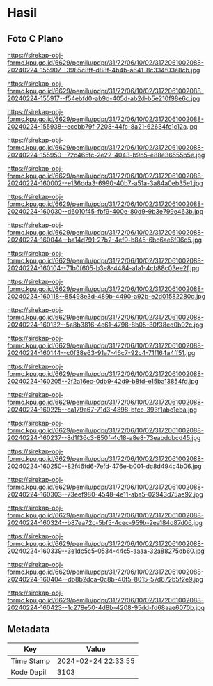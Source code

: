 # Hasil

## Foto C Plano

https://sirekap-obj-formc.kpu.go.id/6629/pemilu/pdpr/31/72/06/10/02/3172061002088-20240224-155907--3985c8ff-d88f-4b4b-a641-8c334f03e8cb.jpg

https://sirekap-obj-formc.kpu.go.id/6629/pemilu/pdpr/31/72/06/10/02/3172061002088-20240224-155917--f54ebfd0-ab9d-405d-ab2d-b5e210f98e6c.jpg

https://sirekap-obj-formc.kpu.go.id/6629/pemilu/pdpr/31/72/06/10/02/3172061002088-20240224-155938--ecebb79f-7208-44fc-8a21-62634fc1c12a.jpg

https://sirekap-obj-formc.kpu.go.id/6629/pemilu/pdpr/31/72/06/10/02/3172061002088-20240224-155950--72c465fc-2e22-4043-b9b5-e88e36555b5e.jpg

https://sirekap-obj-formc.kpu.go.id/6629/pemilu/pdpr/31/72/06/10/02/3172061002088-20240224-160002--e136dda3-6990-40b7-a51a-3a84a0eb35e1.jpg

https://sirekap-obj-formc.kpu.go.id/6629/pemilu/pdpr/31/72/06/10/02/3172061002088-20240224-160030--d6010f45-fbf9-400e-80d9-9b3e799e463b.jpg

https://sirekap-obj-formc.kpu.go.id/6629/pemilu/pdpr/31/72/06/10/02/3172061002088-20240224-160044--ba14d791-27b2-4ef9-b845-6bc6ae6f96d5.jpg

https://sirekap-obj-formc.kpu.go.id/6629/pemilu/pdpr/31/72/06/10/02/3172061002088-20240224-160104--71b0f605-b3e8-4484-a1a1-4cb88c03ee2f.jpg

https://sirekap-obj-formc.kpu.go.id/6629/pemilu/pdpr/31/72/06/10/02/3172061002088-20240224-160118--85498e3d-489b-4490-a92b-e2d01582280d.jpg

https://sirekap-obj-formc.kpu.go.id/6629/pemilu/pdpr/31/72/06/10/02/3172061002088-20240224-160132--5a8b3816-4e61-4798-8b05-30f38ed0b92c.jpg

https://sirekap-obj-formc.kpu.go.id/6629/pemilu/pdpr/31/72/06/10/02/3172061002088-20240224-160144--c0f38e63-91a7-46c7-92c4-71f164a4ff51.jpg

https://sirekap-obj-formc.kpu.go.id/6629/pemilu/pdpr/31/72/06/10/02/3172061002088-20240224-160205--2f2a16ec-0db9-42d9-b8fd-e15ba13854fd.jpg

https://sirekap-obj-formc.kpu.go.id/6629/pemilu/pdpr/31/72/06/10/02/3172061002088-20240224-160225--ca179a67-71d3-4898-bfce-393f1abc1eba.jpg

https://sirekap-obj-formc.kpu.go.id/6629/pemilu/pdpr/31/72/06/10/02/3172061002088-20240224-160237--8d1f36c3-850f-4c18-a8e8-73eabddbcd45.jpg

https://sirekap-obj-formc.kpu.go.id/6629/pemilu/pdpr/31/72/06/10/02/3172061002088-20240224-160250--82f46fd6-7efd-476e-b001-dc8d494c4b06.jpg

https://sirekap-obj-formc.kpu.go.id/6629/pemilu/pdpr/31/72/06/10/02/3172061002088-20240224-160303--73eef980-4548-4e11-aba5-02943d75ae92.jpg

https://sirekap-obj-formc.kpu.go.id/6629/pemilu/pdpr/31/72/06/10/02/3172061002088-20240224-160324--b87ea72c-5bf5-4cec-959b-2ea184d87d06.jpg

https://sirekap-obj-formc.kpu.go.id/6629/pemilu/pdpr/31/72/06/10/02/3172061002088-20240224-160339--3e1dc5c5-0534-44c5-aaaa-32a88275db60.jpg

https://sirekap-obj-formc.kpu.go.id/6629/pemilu/pdpr/31/72/06/10/02/3172061002088-20240224-160404--db8b2dca-0c8b-40f5-8015-57d672b5f2e9.jpg

https://sirekap-obj-formc.kpu.go.id/6629/pemilu/pdpr/31/72/06/10/02/3172061002088-20240224-160423--1c278e50-4d8b-4208-95dd-fd68aae6070b.jpg


## Metadata

| Key        | Value               |
| ---------- | ------------------- |
| Time Stamp | 2024-02-24 22:33:55 |
| Kode Dapil | 3103                |



